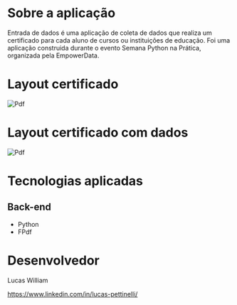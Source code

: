 # Sobre a aplicação
Entrada de dados é uma aplicação de coleta de dados que realiza um certificado para cada aluno de cursos ou instituições de educação. Foi uma aplicação construida durante o evento Semana Python na Prática, organizada pela EmpowerData. 

# Layout certificado
![Pdf](https://i.ibb.co/NrF2HWb/certificadao-1.png)

# Layout certificado com dados
![Pdf](https://i.ibb.co/98R0M43/download21.png)

# Tecnologias aplicadas
## Back-end
- Python
- FPdf

# Desenvolvedor
Lucas William

https://www.linkedin.com/in/lucas-pettinelli/
